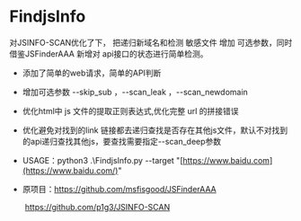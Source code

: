 # FindjsInfo

对JSINFO-SCAN优化了下， 把递归新域名和检测 敏感文件 增加 可选参数，同时借鉴JSFinderAAA 新增对 api接口的状态进行简单检测。

- 添加了简单的web请求，简单的API判断
- 增加可选参数  --skip_sub  ，--scan_leak ，--scan_newdomain
- 优化html中 js 文件的提取正则表达式,优化完整 url 的拼接错误
- 优化避免对找到的link 链接都去递归查找是否存在其他js文件，默认不对找到的api递归查找其他js，要查找需要指定--scan_deep参数
- USAGE：python3 .\FindjsInfo.py --target "[https://www.baidu.com](https://www.baidu.com/)" 









- 原项目：https://github.com/msfisgood/JSFinderAAA

  ​                https://github.com/p1g3/JSINFO-SCAN
